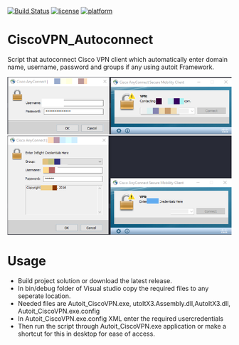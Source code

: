 [![Build Status](https://travis-ci.org/dineshKumar777/CiscoVPN_Autoconnect.svg?branch=master)](https://travis-ci.org/dineshKumar777/CiscoVPN_Autoconnect)
[![license](https://img.shields.io/github/license/mashape/apistatus.svg)]()
[![platform](https://img.shields.io/badge/platform-windows-blue.svg)]()

# CiscoVPN_Autoconnect
Script that autoconnect Cisco VPN client which automatically enter domain name, username, password and groups if any using autoit Framework.

![Screenshot](Screenshots/CiscoVPN_Client.png)
![Screenshot](Screenshots/CiscoVPN_Groups.png)



# Usage
 - Build project solution or download the latest release.
 - In bin/debug folder of Visual studio copy the required files to any seperate location.
 - Needed files are Autoit_CiscoVPN.exe, utoItX3.Assembly.dll,AutoItX3.dll, Autoit_CiscoVPN.exe.config
 - In Autoit_CiscoVPN.exe.config XML enter the required usercredentials
 - Then run the script through Autoit_CiscoVPN.exe application or make a shortcut for this in desktop for ease of access.
